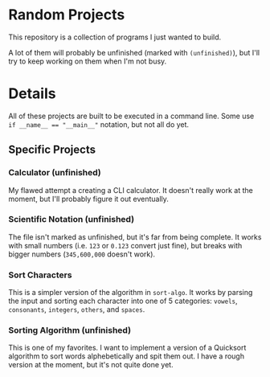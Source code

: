 # Random Projects
This repository is a collection of programs I just wanted to build.

A lot of them will probably be unfinished (marked with `(unfinished)`),
but I'll try to keep working on them when I'm not busy.

# Details
All of these projects are built to be executed in a command line.
Some use `if __name__ == "__main__"` notation, but not all do yet.

## Specific Projects

### Calculator (unfinished)
My flawed attempt a creating a CLI calculator. It doesn't really work at the moment, but I'll probably figure it out eventually.

### Scientific Notation (unfinished)
The file isn't marked as unfinished, but it's far from being complete.
It works with small numbers (i.e. `123` or `0.123` convert just fine), but breaks with bigger numbers (`345,600,000` doesn't work).

### Sort Characters
This is a simpler version of the algorithm in `sort-algo`.
It works by parsing the input and sorting each character into one of 5 categories: `vowels`, `consonants`, `integers`, `others`, and `spaces`.

### Sorting Algorithm (unfinished)
This is one of my favorites.
I want to implement a version of a Quicksort algorithm to sort words alphebetically and spit them out.
I have a rough version at the moment, but it's not quite done yet.
